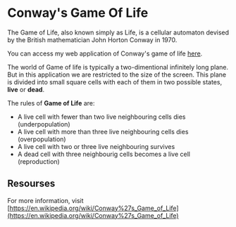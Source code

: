# Conway's Game Of Life

The Game of Life, also known simply as Life, is a cellular automaton devised by the British mathematician John Horton Conway in 1970.

You can access my web application of Conway's game of life [here](https://github.com/dinesh-GDK/Game-Of-Life/). 

The world of Game of life is typically a two-dimentional infinitely long plane. But in this application we are restricted to the size of the screen. This plane is divided into small square cells with  each of them in two possible states, **live** or **dead**.

The rules of **Game of Life** are:
- A live cell with fewer than two live neighbouring cells dies (underpopulation)
- A live cell with more than three live neighbouring cells dies (overpopulation)
- A live cell with two or three live neighbouring survives
- A dead cell with three neighbourig cells becomes a live cell (reproduction)

## Resourses
For more information, visit [https://en.wikipedia.org/wiki/Conway%27s_Game_of_Life](https://en.wikipedia.org/wiki/Conway%27s_Game_of_Life)
